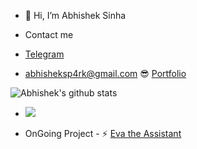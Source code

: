 - 👋 Hi, I’m Abhishek Sinha
- Contact me

- [Telegram](https://t.me/foodie69)
- <abhisheksp4rk@gmail.com>
😎 [Portfolio](https://profile.abhisheksinha.dev)

![Abhishek's github stats](https://github-readme-stats-xi-nine.vercel.app/api?username=SP4RKiOP&show_icons=true&theme=highcontrast&count_private=true)
- <img src="https://visitor-badge.laobi.icu/badge?page_id=SP4RKiOP" />


- OnGoing Project - 
⚡ [Eva the Assistant](https://eva.abhisheksinha.dev)
